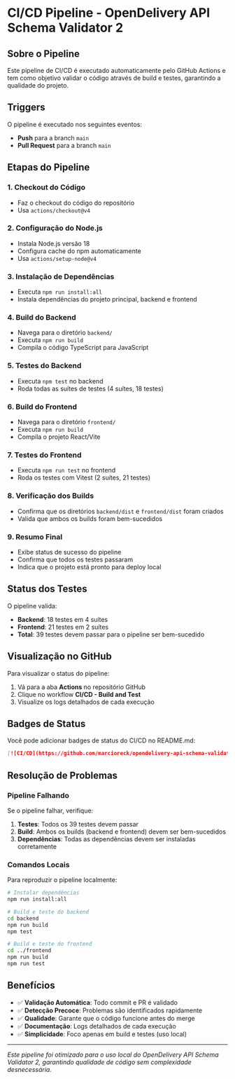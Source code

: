 # CI/CD Pipeline - OpenDelivery API Schema Validator 2

## Sobre o Pipeline

Este pipeline de CI/CD é executado automaticamente pelo GitHub Actions e tem como objetivo validar o código através de build e testes, garantindo a qualidade do projeto.

## Triggers

O pipeline é executado nos seguintes eventos:
- **Push** para a branch `main`
- **Pull Request** para a branch `main`

## Etapas do Pipeline

### 1. **Checkout do Código**
- Faz o checkout do código do repositório
- Usa `actions/checkout@v4`

### 2. **Configuração do Node.js**
- Instala Node.js versão 18
- Configura cache do npm automaticamente
- Usa `actions/setup-node@v4`

### 3. **Instalação de Dependências**
- Executa `npm run install:all`
- Instala dependências do projeto principal, backend e frontend

### 4. **Build do Backend**
- Navega para o diretório `backend/`
- Executa `npm run build`
- Compila o código TypeScript para JavaScript

### 5. **Testes do Backend**
- Executa `npm test` no backend
- Roda todas as suítes de testes (4 suítes, 18 testes)

### 6. **Build do Frontend**
- Navega para o diretório `frontend/`
- Executa `npm run build`
- Compila o projeto React/Vite

### 7. **Testes do Frontend**
- Executa `npm run test` no frontend
- Roda os testes com Vitest (2 suítes, 21 testes)

### 8. **Verificação dos Builds**
- Confirma que os diretórios `backend/dist` e `frontend/dist` foram criados
- Valida que ambos os builds foram bem-sucedidos

### 9. **Resumo Final**
- Exibe status de sucesso do pipeline
- Confirma que todos os testes passaram
- Indica que o projeto está pronto para deploy local

## Status dos Testes

O pipeline valida:
- **Backend**: 18 testes em 4 suítes
- **Frontend**: 21 testes em 2 suítes  
- **Total**: 39 testes devem passar para o pipeline ser bem-sucedido

## Visualização no GitHub

Para visualizar o status do pipeline:
1. Vá para a aba **Actions** no repositório GitHub
2. Clique no workflow **CI/CD - Build and Test**
3. Visualize os logs detalhados de cada execução

## Badges de Status

Você pode adicionar badges de status do CI/CD no README.md:

```markdown
[![CI/CD](https://github.com/marcioreck/opendelivery-api-schema-validator2/actions/workflows/ci.yml/badge.svg)](https://github.com/marcioreck/opendelivery-api-schema-validator2/actions/workflows/ci.yml)
```

## Resolução de Problemas

### Pipeline Falhando

Se o pipeline falhar, verifique:
1. **Testes**: Todos os 39 testes devem passar
2. **Build**: Ambos os builds (backend e frontend) devem ser bem-sucedidos
3. **Dependências**: Todas as dependências devem ser instaladas corretamente

### Comandos Locais

Para reproduzir o pipeline localmente:

```bash
# Instalar dependências
npm run install:all

# Build e teste do backend
cd backend
npm run build
npm test

# Build e teste do frontend
cd ../frontend
npm run build
npm run test
```

## Benefícios

- ✅ **Validação Automática**: Todo commit e PR é validado
- ✅ **Detecção Precoce**: Problemas são identificados rapidamente
- ✅ **Qualidade**: Garante que o código funcione antes do merge
- ✅ **Documentação**: Logs detalhados de cada execução
- ✅ **Simplicidade**: Foco apenas em build e testes (uso local)

---

*Este pipeline foi otimizado para o uso local do OpenDelivery API Schema Validator 2, garantindo qualidade de código sem complexidade desnecessária.*
